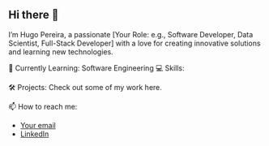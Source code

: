 ## Hi there 👋

I’m Hugo Pereira, a passionate [Your Role: e.g., Software Developer, Data Scientist, Full-Stack Developer] with a love for creating innovative solutions and learning new technologies.

🌱 Currently Learning: Software Engineering
💻 Skills: 

🛠️ Projects: Check out some of my work here.

📫 How to reach me:
  - [Your email](hugopereira2002@hotmail.fr)
  - [LinkedIn](https://www.linkedin.com/in/hugo-pereira-72ab36200/)

